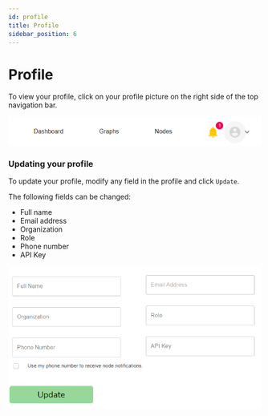 ```yaml
---
id: profile
title: Profile
sidebar_position: 6
---
```


# Profile

To view your profile, click on your profile picture on the right side of the top navigation bar.

![navbar](/img/profile/navbar.png)

### Updating your profile

To update your profile, modify any field in the profile and click `Update`.

The following fields can be changed:
* Full name
* Email address
* Organization
* Role
* Phone number
* API Key

![fields](/img/profile/fields.png)